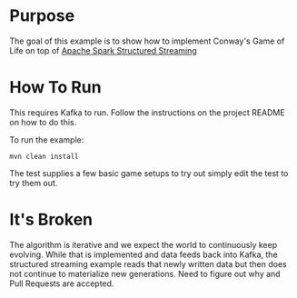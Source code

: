 # Purpose

The goal of this example is to show how to implement Conway's Game of Life on top of [Apache Spark Structured Streaming](http://spark.apache.org/docs/latest/structured-streaming-programming-guide.html)

# How To Run

This requires Kafka to run.  Follow the instructions on the project README on how to do this.

To run the example:

```
mvn clean install
```

The test supplies a few basic game setups to try out simply edit the test to try them out.

# It's Broken

The algorithm is iterative and we expect the world to continuously keep evolving.  While that is implemented and data feeds back into Kafka, the structured streaming example reads that newly written data but then does not continue to materialize new generations.  Need to figure out why and Pull Requests are accepted.